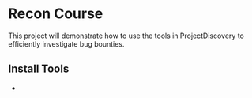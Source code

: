 # Recon Course
This project will demonstrate how to use the tools in ProjectDiscovery to efficiently investigate bug bounties.
## Install Tools
- 
